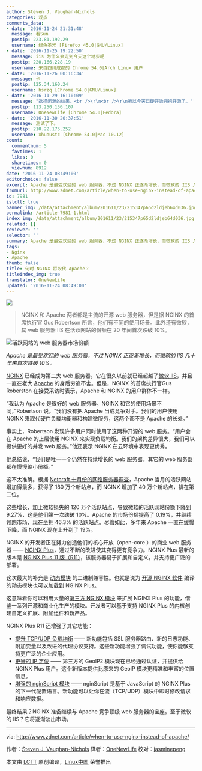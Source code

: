```yaml
---
author: Steven J. Vaughan-Nichols
categories: 观点
comments_data:
- date: '2016-11-24 21:31:48'
  message: 看Sun
  postip: 223.81.192.29
  username: 绿色圣光 [Firefox 45.0|GNU/Linux]
- date: '2016-11-25 19:22:50'
  message: iis 为什么会走到今天这个地步呢
  postip: 220.166.228.19
  username: 来自四川成都的 Chrome 54.0|Arch Linux 用户
- date: '2016-11-26 00:16:34'
  message: 卡
  postip: 125.34.160.24
  username: hsrzq [Chrome 54.0|GNU/Linux]
- date: '2016-11-29 16:10:09'
  message: "选择闭源的结果。<br />\r\n<br />\r\n所以今天巨硬开始拥抱开源了。"
  postip: 113.250.156.107
  username: OneNewLife [Chrome 54.0|Fedora]
- date: '2016-11-30 20:37:51'
  message: 测试了下。
  postip: 210.22.175.252
  username: xhuaustc [Chrome 54.0|Mac 10.12]
count:
  commentnum: 5
  favtimes: 1
  likes: 0
  sharetimes: 0
  viewnum: 8912
date: '2016-11-24 08:49:00'
editorchoice: false
excerpt: Apache 是最受欢迎的 web 服务器，不过 NGINX 正逐渐增长，而微软的 IIS 几十年来首次跌破 10%。
fromurl: http://www.zdnet.com/article/when-to-use-nginx-instead-of-apache/
id: 7981
islctt: true
banner_img: /data/attachment/album/201611/23/215347p65d2ldjeb64d036.jpg
permalink: /article-7981-1.html
index_img: /data/attachment/album/201611/23/215347p65d2ldjeb64d036.jpg.thumb.jpg
related: []
reviewer: ''
selector: ''
summary: Apache 是最受欢迎的 web 服务器，不过 NGINX 正逐渐增长，而微软的 IIS 几十年来首次跌破 10%。
tags:
- Nginx
- Apache
thumb: false
title: 何时 NGINX 将取代 Apache？
titleindex_img: true
translator: OneNewLife
updated: '2016-11-24 08:49:00'
---
```


![](/data/attachment/album/201611/23/215347p65d2ldjeb64d036.jpg)



> 
> NGINX 和 Apache 两者都是主流的开源 web 服务器，但是据 NGINX 的首席执行官 Gus Robertson 所言，他们有不同的使用场景。此外还有微软，其 web 服务器 IIS 在活跃网站的份额在 20 年间首次跌破 10%。
> 
> 
> 


![活跃网站的 web 服务器市场份额](/data/attachment/album/201611/23/215359soovdv6e3mm5omll.png)


*Apache 是最受欢迎的 web 服务器，不过 NGINX 正逐渐增长，而微软的 IIS 几十年来首次跌破 10%。*


[NGINX](https://www.nginx.com/) 已经成为第二大 web 服务器。它在很久以前就已经超越了[微软 IIS](https://www.iis.net/)，并且一直在老大 [Apache](https://httpd.apache.org/) 的身后穷追不舍。但是，NGINX 的首席执行官Gus Roberston 在接受采访时表示，Apache 和 NGINX 的用户群体不一样。


“我认为 Apache 是很好的 web 服务器。NGINX 和它的使用场景不同，”Robertson 说。“我们没有把 Apache 当成竞争对手。我们的用户使用 NGINX 来取代硬件负载均衡器和构建微服务，这两个都不是 Apache 的长处。”


事实上，Robertson 发现许多用户同时使用了这两种开源的 web 服务。“用户会在 Apache 的上层使用 NGINX 来实现负载均衡。我们的架构差异很大，我们可以提供更好的并发 web 服务。”他还表示 NGINX 在云环境中表现更优秀。


他总结说，“我们是唯一一个仍然在持续增长的 web 服务器，其它的 web 服务器都在慢慢缩小份额。”


这不太准确。根据 [Netcraft 十月份的网络服务器调查](https://news.netcraft.com/archives/2016/10/21/october-2016-web-server-survey.html)，Apache 当月的活跃网站增加得最多，获得了 180 万个新站点，而 NGINX 增加了 40 万个新站点，排在第二位。


这些增长，加上微软损失的 120 万个活跃站点，导致微软的活跃网站份额下降到 9.27%，这是他们第一次跌破 10%。Apache 的市场份额提高了 0.19%，并继续领跑市场，现在坐拥 46.3% 的活跃站点。尽管如此，多年来 Apache 一直在缓慢下降，而 NGINX 现在上升到了 19%。


NGINX 的开发者正在努力创造他们的核心开放（open-core ）的商业 web 服务器 —— [NGINX Plus](https://www.nginx.com/products/)，通过不断的改进使其变得更有竞争力。NGINX Plus 最新的版本是 [NGINX Plus 11 版（R11）](https://www.nginx.com/blog/nginx-plus-r11-released/)，该服务器易于扩展和自定义，并支持更广泛的部署。


这次最大的补充是 [动态模块](https://www.nginx.com/blog/nginx-plus-r11-released/?utm_source=nginx-plus-r11-released&utm_medium=blog#r11-dynamic-modules) 的二进制兼容性。也就是说为 [开源 NGINX 软件](https://www.nginx.com/products/download-oss/) 编译的动态模块也可以加载到 NGINX Plus。


这意味着你可以利用大量的[第三方 NGINX 模块](https://www.nginx.com/resources/wiki/modules/index.html?utm_source=nginx-plus-r11-released&utm_medium=blog) 来扩展 NGINX Plus 的功能，借鉴一系列开源和商业化生产的模块。开发者可以基于支持 NGINX Plus 的内核创建自定义扩展、附加组件和新产品。


NGINX Plus R11 还增强了其它功能：


* [提升 TCP/UDP 负载均衡](https://www.nginx.com/blog/nginx-plus-r11-released/?utm_source=nginx-plus-r11-released&utm_medium=blog#r11-tcp-udp-lb) —— 新功能包括 SSL 服务器路由、新的日志功能、附加变量以及改进的代理协议支持。这些新功能增强了调试功能，使你能够支持更广泛的企业应用。
* [更好的 IP 定位](https://www.nginx.com/blog/nginx-plus-r11-released/?utm_source=nginx-plus-r11-released&utm_medium=blog#r11-geoip2) —— 第三方的 GeoIP2 模块现在已经通过认证，并提供给 NGINX Plus 用户。这个新版本提供比原来的 GeoIP 模块更精准和丰富的位置信息。
* [增强的 nginScript 模块](https://www.nginx.com/blog/nginx-plus-r11-released/?utm_source=nginx-plus-r11-released&utm_medium=blog#r11-nginScript) —— nginScript 是基于 JavaScript 的 NGINX Plus 的下一代配置语言。新功能可以让你在流（TCP/UDP）模块中即时修改请求和响应数据。


最终结果？NGINX 准备继续与 Apache 竞争顶级 web 服务器的宝座。至于微软的 IIS？它将逐渐淡出市场。




---


via: <http://www.zdnet.com/article/when-to-use-nginx-instead-of-apache/>


作者：[Steven J. Vaughan-Nichols](http://www.zdnet.com/meet-the-team/us/steven-j-vaughan-nichols/) 译者：[OneNewLife](https://github.com/OneNewLife) 校对：[jasminepeng](https://github.com/jasminepeng)


本文由 [LCTT](https://github.com/LCTT/TranslateProject) 原创编译，[Linux中国](https://linux.cn/) 荣誉推出
